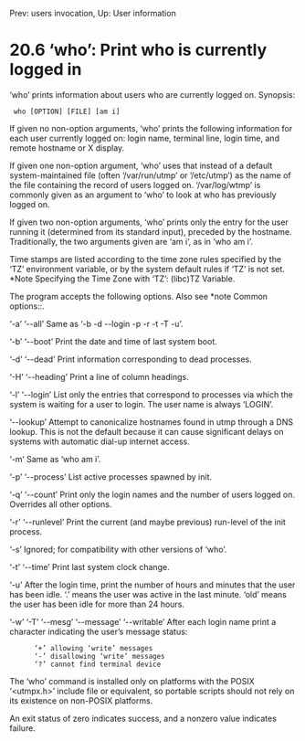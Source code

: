 Prev: users invocation,  Up: User information

20.6 ‘who’: Print who is currently logged in
============================================

‘who’ prints information about users who are currently logged on.
Synopsis:

     who [OPTION] [FILE] [am i]

   If given no non-option arguments, ‘who’ prints the following
information for each user currently logged on: login name, terminal
line, login time, and remote hostname or X display.

   If given one non-option argument, ‘who’ uses that instead of a
default system-maintained file (often ‘/var/run/utmp’ or ‘/etc/utmp’) as
the name of the file containing the record of users logged on.
‘/var/log/wtmp’ is commonly given as an argument to ‘who’ to look at who
has previously logged on.

   If given two non-option arguments, ‘who’ prints only the entry for
the user running it (determined from its standard input), preceded by
the hostname.  Traditionally, the two arguments given are ‘am i’, as in
‘who am i’.

   Time stamps are listed according to the time zone rules specified by
the ‘TZ’ environment variable, or by the system default rules if ‘TZ’ is
not set.  *Note Specifying the Time Zone with ‘TZ’: (libc)TZ Variable.

   The program accepts the following options.  Also see *note Common
options::.

‘-a’
‘--all’
     Same as ‘-b -d --login -p -r -t -T -u’.

‘-b’
‘--boot’
     Print the date and time of last system boot.

‘-d’
‘--dead’
     Print information corresponding to dead processes.

‘-H’
‘--heading’
     Print a line of column headings.

‘-l’
‘--login’
     List only the entries that correspond to processes via which the
     system is waiting for a user to login.  The user name is always
     ‘LOGIN’.

‘--lookup’
     Attempt to canonicalize hostnames found in utmp through a DNS
     lookup.  This is not the default because it can cause significant
     delays on systems with automatic dial-up internet access.

‘-m’
     Same as ‘who am i’.

‘-p’
‘--process’
     List active processes spawned by init.

‘-q’
‘--count’
     Print only the login names and the number of users logged on.
     Overrides all other options.

‘-r’
‘--runlevel’
     Print the current (and maybe previous) run-level of the init
     process.

‘-s’
     Ignored; for compatibility with other versions of ‘who’.

‘-t’
‘--time’
     Print last system clock change.

‘-u’
     After the login time, print the number of hours and minutes that
     the user has been idle.  ‘.’ means the user was active in the last
     minute.  ‘old’ means the user has been idle for more than 24 hours.

‘-w’
‘-T’
‘--mesg’
‘--message’
‘--writable’
     After each login name print a character indicating the user’s
     message status:

          ‘+’ allowing ‘write’ messages
          ‘-’ disallowing ‘write’ messages
          ‘?’ cannot find terminal device

   The ‘who’ command is installed only on platforms with the POSIX
‘<utmpx.h>’ include file or equivalent, so portable scripts should not
rely on its existence on non-POSIX platforms.

   An exit status of zero indicates success, and a nonzero value
indicates failure.


